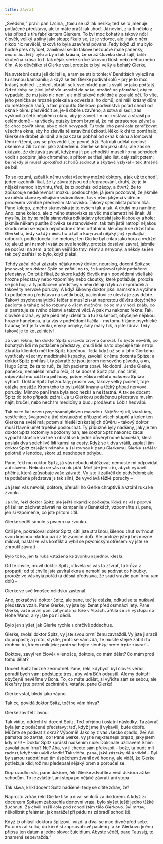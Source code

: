 ```yaml
---
title: Závrať
---
```


„Svědomí,“ pravil pan Lacina, „tomu se už tak neříká; teď se to jmenuje potlačené představy, ale to máte prašť jak uhoď. Já nevím, zná-li někdo z vás případ s tím fabrikantem Gierkem. To byl moc bohatý a takový nóbl člověk, veliký a silný jako sloup; říkalo se, že je vdovec, ale jinak o něm nikdo nic nevěděl, taková to byla uzavřená povaha. Tedy když už mu bylo hodně přes čtyřicet, zamiloval se do takové hezoučké malé panenky, sedmnáct let jí bylo a byla tak krásná, že se až člověku dech tajil; tahle skutečná krása, to ti tak nějak sevře srdce takovou lítostí nebo něhou nebo čím. A to děvčátko si Gierke vzal, protože to byl velký a bohatý Gierke.

Na svatební cestu jeli do Itálie, a tam se stalo tohle: V Benátkách vylezli na tu slavnou kampanilu; a když se ten Gierke podíval dolů – prý je to moc krásný pohled –, zbledl, obrátil se k své mladé paní a svalil se jako podťatý. Od té doby se jaksi ještě víc uzavřel do sebe; strašně se přemáhal, aby to vypadalo, že mu jako nic není, ale měl takové neklidné a zoufalé oči. To víte, jeho panička se hrozně polekala a odvezla si ho domů; oni měli krásný dům do městských sadů, a tam propuklo Gierkovo podivínství: pořád chodil od okna k oknu přesvědčit se, je-li dobře uzavřeno; a sotva si sedl, zas vyskočil a šel k nějakému oknu, aby je zavřel. I v noci vstával a strašil po celém domě – na všecky otázky jenom brumlal, že má zatracenou závrať a že chce zavřít okna, aby z nich nevypadl. Tu teda jeho paní dala zamřížovat všechna okna, aby ho zbavila té ustavičné úzkosti. Několik dní to pomáhalo, Gierke se drobet uklidnil, ale pak zase pobíhal od okna k oknu a lomcoval těmi mřížemi, aby se přesvědčil, že pevně drží. Pak dali udělat ocelové okenice a žili za nimi jako zabedněni. Gierke se tím jaksi utišil; ale zas se ukázalo, že dostává závrať, když má jít po schodišti; museli ho na schodech vodit a podpírat jako chromého, a přitom se třásl jako list, celý zalit potem; ba někdy si musel uprostřed schodů sednout a škytavě vzlykal – tak strašně se bál.

To se rozumí, začali k němu volat všechny možné doktory, a jak už to chodí, jeden lazebník říkal, že ty závratě jsou od přepracování, druhý, že je to nějaká nemoc labyrintu, třetí, že to pochází od zácpy, a čtvrtý, že to způsobuje nedokrevnost mozku; poslouchejte, já jsem pozoroval, že jakmile se někdo stane vynikajícím odborníkem, tak v něm jakýmsi vnitřním procesem vznikne především stanovisko. Takový specialista potom říká: Pane kolego, z mého stanoviska je to ovšem tak a tak. A druhý mu namítne: Ano, pane kolego, ale z mého stanoviska se věc má diametrálně jinak. Já myslím, že by se měla stanoviska odkládat v předsíni jako klobouky a hole; jakmile někam pustíte člověka se stanoviskem, tak tam jistě natropí nějakou škodu nebo se aspoň nepohodne s těmi ostatními. Ale abych se držel toho Gierkeho, tedy každý měsíc ho trápil a kurýroval nějaký jiný vynikající odborník podle docela jiné metody; ten Gierke byl chlap jako hora a vydržel to; ale už ani nemohl vstát ze své lenošky, protože dostával závrať, jakmile se podíval na zem, a tož jen vejřil do tmy, němý a nehybný, a někdy se jen tak celý zatřásl: to bylo, když plakal.

Tehdy začal dělat zázraky nějaký nový doktor, neurolog, docent Spitz se jmenoval; ten doktor Spitz se zařídil na to, že kurýroval tyhle potlačené představy. On totiž říkal, že skoro každý člověk má v podvědomí všelijaké hrozné představy nebo vzpomínky nebo choutky, které potlačuje, protože se jich bojí; a ty potlačené představy v něm dělají rutyku a nepořádek a takové ty nervové poruchy. A když šikovný doktor jaksi namákne a vytáhne tu potlačenou představu na světlo boží, pacientovi se uleví a je zas dobře. Takový psychoanalytický felčar si musí získat naprostou důvěru dotyčného pacienta a tahá z něho rozumy o všem možném: co se mu v noci zdálo, co si pamatuje ze svého dětství a takové věci. A pak mu nakonec řekne: Tak, člověče drahá, vy jste před lety udělal tu a tu zkušenost, obyčejně nějakou hrozně hanebnou, a ta vás v podvědomí tlačila – my tomu říkáme psychické trauma; teď je to venku, enyky benyky, čáry máry fuk, a jste zdráv. Tedy takové je to kouzelnictví.

Já vám řeknu, ten doktor Spitz opravdu zrovna čaroval. To byste nevěřili, co bohatých lidí má potlačené představy; chudí lidé na to obyčejně tak netrpí. Zkrátka klientelu měl ten Spitz báječnou. Teda když už se u toho Gierkeho vystřídaly všechny medicínské kapacity, zavolali k němu docenta Spitze; a doktor Spitz prohlásil, ty závratě že jsou jenom nervového původu, a on, Hugo Spitz, že za to ručí, že jich pacienta zbaví. No dobrá. Jenže Gierke, panečku, nenadělal mnoho řečí; ať se docent Spitz ptal, nač chtěl, odpovídal mu stěží na půl huby, potom vůbec mlčel a nakonec Spitze vyhodil. Doktor Spitz byl zoufalý; prosím vás, takový velký pacient, to je otázka prestiže. Krom toho to byl zvlášť krásný a těžký případ nervové poruchy. Mimoto paní Irma byla moc hezká a nešťastná. A tak se docent Spitz do toho případu zažral. Já tu Gierkovu potlačenou představu musím najít, bručel, nebo nechám medicíny a budu prodávat u Löbla hedvábí.

Tak na to šel novou psychoanalytickou metodou. Nejdřív zjistil, které tety, sestřenice, švagrové a jiné obstarožné příbuzné všech stupňů a kolen ten Gierke na světě má; potom si hleděl získat jejich důvěru – takový doktor musí hlavně umět trpělivě poslouchat. Ty příbuzné byly nadšeny, jaký je ten doktor Spitz roztomilý a pozorný pán; ale doktor Spitz nakonec začal vypadat strašlivě vážně a obrátil se k jedné důvěryhodné kanceláři, která poslala dva spolehlivé lidi kamsi na cesty. Když se ti dva vrátili, zaplatil jim doktor Spizt za jejich námahu a šel rovnou k panu Gierkemu. Gierke seděl v polotmě v lenošce, skoro už neschopen pohybu.

Pane, řekl mu doktor Spitz, já vás nebudu obtěžovat; nemusíte mi odpovídat ani slovem. Nebudu se vás na nic ptát. Mně jde jen o to, abych vybavil příčinu, která způsobuje vaše závratě. Vy jste ji zatlačil do podvědomí; ale ta potlačená představa je tak silná, že vyvolává těžké poruchy –

Já jsem vás nevolal, doktore, přerušil ho Gierke chraptivě a vztáhl ruku ke zvonku.

Já vím, řekl doktor Spitz, ale ještě okamžik počkejte. Když na vás poprvé přišel ten záchvat závrati na kampanile v Benátkách, vzpomeňte si, pane, jen si vzpomeňte, co jste přitom cítil.

Gierke seděl strnule s prstem na zvonku.

Cítil jste, pokračoval doktor Spitz, cítil jste strašnou, šílenou chuť svrhnout svou krásnou mladou paní z té zvonice dolů. Ale protože jste ji bezmezně miloval, nastal ve vás konflikt a vybil se psychickým otřesem; vy jste se zhroutil závratí –

Bylo ticho, jen ta ruka vztažená ke zvonku najednou klesla.

Od té chvíle, mluvil doktor Spitz, utkvěla ve vás ta závrať, ta hrůza z propasti; od té chvíle jste zavíral okna a nemohl se podívat do hloubky, protože ve vás byla pořád ta děsná představa, že snad srazíte paní Irmu tam dolů –

Gierke ve své lenošce nelidsky zasténal.

Ano, pokračoval doktor Spitz, ale pane, teď je otázka, odkud se ta nutkavá představa vzala. Pane Gierke, vy jste byl ženat před osmnácti lety. Pane Gierke, vaše první paní zahynula na túře v Alpách. Zřítila se při výstupu na Hohe Wand, a vy jste po ní dědil.

Bylo jen slyšet, jak Gierke rychle a chrčivě oddechuje.

Gierke, zvolal doktor Spitz, vy jste svou první ženu zavraždil. Vy jste ji srazil do propasti; a proto, slyšíte, proto se vám zdá, že musíte stejně zabít i tu druhou: tu, kterou milujete; proto se bojíte hloubky; proto trpíte závratí –

Doktore, zavyl ten člověk v lenošce, doktore, co mám dělat? Co mám proti tomu dělat?

Docent Spitz hrozně zesmutněl. Pane, řekl, kdybych byl člověk věřící, poradil bych vám: podstupte trest, aby vám Bůh odpustil. Ale my doktoři obyčejně nevěříme v Boha. To, co máte udělat, si vyřiďte sám se sebou, ale lékařsky jste patrně zachráněn. Vstaňte, pane Gierke!

Gierke vstal, bledý jako vápno.

Tak co, povídá doktor Spitz, točí se vám hlava?

Gierke zavrtěl hlavou.

Tak vidíte, oddychl si docent Spitz. Teď přejdou i ostatní následky. Ta závrať byla jen z potlačené představy; teď, když jsme ji vybavili, bude dobře. Můžete se podívat z okna? Výborně! Jako by z vás všecko spadlo, že? Ani památka po závrati, co? Pane Gierke, vy jste nejkrásnější případ, jaký jsem kdy měl! – Doktor Spitz spráskl nadšením ruce: Dokonale uzdraven! Smím zavolat paní Irmu? Ne? Aha, vy ji chcete sám překvapit – bože, ta bude mít radost, když vás uvidí chodit! Tak vidíte, pane, jaké zázraky dělá věda! – Byl by samou radostí nad tím úspěchem žvanil dvě hodiny, ale viděl, že Gierke potřebuje klid; tož mu předepsal nějaký brom a poroučel se.

Doprovodím vás, pane doktore, řekl Gierke zdvořile a vedl doktora až ke schodům. To je zvláštní, ani stopa po nějaké závrati, ani stopa –

Tak sláva, křikl docent Spitz nadšeně; tedy se cítíte zdráv, že?

Naprosto zdráv, řekl Gierke tiše a díval se dolů za doktorem. A když za docentem Spitzem zabouchla domovní vrata, bylo slyšet ještě jedno těžké žuchnutí. Za chvíli našli dole pod schodištěm tělo Gierkovo. Byl mrtev, několikrát přelámán, jak narážel při pádu na zábradlí schodiště.

Když to ohlásili doktoru Spitzovi, hvízdl a díval se moc divně před sebe. Potom vzal knihu, do které si zapisoval své pacienty, a ke Gierkovu jménu připsal jen datum a jedno slovo: Suicidium. Abyste věděl, pane Taussig, to znamená sebevražda.“
